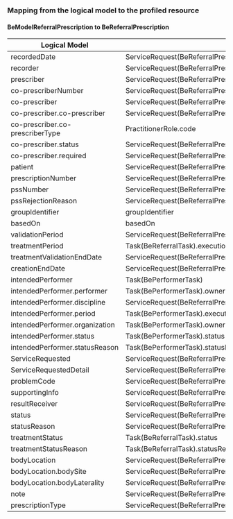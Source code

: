 ### Mapping from the logical model to the profiled resource

#### BeModelReferralPrescription to BeReferralPrescription

| Logical Model | Profiled Resource |
| --- | --- |
| recordedDate | ServiceRequest(BeReferralPrescriptionNursing).authoredOn |
| recorder | ServiceRequest(BeReferralPrescriptionNursing).extension[BeExtRecorder].valueReference |
| prescriber | ServiceRequest(BeReferralPrescriptionNursing).requester |
| co-prescriberNumber | ServiceRequest(BeReferralPrescriptionNursing).extension[BeCoPrescriberInfo].extension[coprescriberNumber].valuePositiveInt |
| co-prescriber | ServiceRequest(BeReferralPrescriptionNursing).extension[BeCoPrescriberInfo].extension[coprescriber] |
| co-prescriber.co-prescriber | ServiceRequest(BeReferralPrescriptionNursing).extension[BeCoPrescriberInfo].extension[coprescriber].extension[coprescriber].valueReference |
| co-prescriber.co-prescriberType | PractitionerRole.code |
| co-prescriber.status | ServiceRequest(BeReferralPrescriptionNursing).extension[BeCoPrescriberInfo].extension[coprescriber].extension[coprescriptionStatus].valueCodeableConcept |
| co-prescriber.required | ServiceRequest(BeReferralPrescriptionNursing).extension[BeCoPrescriberInfo].extension[coprescriber].extension[coprescriptionStatus].valueCodeableConcept |
| patient | ServiceRequest(BeReferralPrescriptionNursing).subject |
| prescriptionNumber | ServiceRequest(BeReferralPrescriptionNursing).identifier |
| pssNumber | ServiceRequest(BeReferralPrescriptionNursing).extension[BePSSInfo].extension[guidanceResponse].valueReference.identifier|
| pssRejectionReason | ServiceRequest(BeReferralPrescriptionNursing).extension[BePSSInfo].extension[rejectionReason].valueAnnotation |
| groupIdentifier | groupIdentifier |
| basedOn | basedOn |
| validationPeriod | ServiceRequest(BeReferralPrescriptionNursing).extension[BeValidityPeriod].valuePeriod |
| treatmentPeriod | Task(BeReferralTask).executionPeriod |
| treatmentValidationEndDate | ServiceRequest(BeReferralPrescriptionNursing).extension[BeLatestEndDate].valueDate |
| creationEndDate | ServiceRequest(BeReferralPrescriptionNursing).extension[BeLatestDraft].valueDate |
| intendedPerformer | Task(BePerformerTask) |
| intendedPerformer.performer | Task(BePerformerTask).owner + PractitionerRole.practitioner|
| intendedPerformer.discipline | ServiceRequest(BeReferralPrescriptionNursing).performer |
| intendedPerformer.period | Task(BePerformerTask).executionPeriod |
| intendedPerformer.organization | Task(BePerformerTask).owner + PractitionerRole.organization |
| intendedPerformer.status | Task(BePerformerTask).status |
| intendedPerformer.statusReason | Task(BePerformerTask).statusReason |
| ServiceRequested | ServiceRequest(BeReferralPrescriptionNursing).code |
| ServiceRequestedDetail | ServiceRequest(BeReferralPrescriptionNursing).orderDetail |
| problemCode | ServiceRequest(BeReferralPrescriptionNursing).reasonCode |
| supportingInfo | ServiceRequest(BeReferralPrescriptionNursing).supportingInfo |
| resultReceiver | ServiceRequest(BeReferralPrescriptionNursing).extension[BeFeedbackToPrescriber].valueBoolean |
| status | ServiceRequest(BeReferralPrescriptionNursing).status |
| statusReason | ServiceRequest(BeReferralPrescriptionNursing).extension[statusReason].valueCodeableConcept |
| treatmentStatus | Task(BeReferralTask).status |
| treatmentStatusReason | Task(BeReferralTask).statusReason |
| bodyLocation | ServiceRequest(BeReferralPrescriptionNursing).bodySite |
| bodyLocation.bodySite | ServiceRequest(BeReferralPrescriptionNursing).bodySite |
| bodyLocation.bodyLaterality | ServiceRequest(BeReferralPrescriptionNursing).bodySite.extension[BeExtBodyLaterality].valueCodeableConcept |
| note | ServiceRequest(BeReferralPrescriptionNursing).note |
| prescriptionType | ServiceRequest(BeReferralPrescriptionNursing).intent + ServiceRequest(BeReferralPrescriptionNursing).extension[BeProposalType].valueCodeableConcept |
